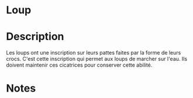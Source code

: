 # Loup

# Description

Les loups ont une inscription sur leurs pattes faites par la forme de leurs crocs. C'est cette inscription qui permet aux loups de marcher sur l'eau. Ils doivent maintenir ces cicatrices pour conserver cette abilité.

# Notes